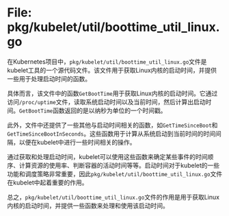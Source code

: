 # File: pkg/kubelet/util/boottime_util_linux.go

在Kubernetes项目中，`pkg/kubelet/util/boottime_util_linux.go`文件是kubelet工具的一个源代码文件。该文件用于获取Linux内核的启动时间，并提供一些用于处理启动时间的函数。

具体而言，该文件中的函数`GetBootTime`用于获取Linux内核的启动时间。它通过访问`/proc/uptime`文件，读取系统启动时间以及当前时间，然后计算出启动时间。`GetBootTime`函数返回的是以纳秒为单位的一个时间戳。

此外，文件中还提供了一些其他与启动时间相关的函数，如`GetTimeSinceBoot`和`GetTimeSinceBootInSeconds`。这些函数用于计算从系统启动到当前时间的时间间隔，以便在kubelet中进行一些时间相关的操作。

通过获取和处理启动时间，kubelet可以使用这些函数来确定某些事件的时间顺序、计算资源的使用率、判断容器的活动时间等等。启动时间对于kubelet的一些功能和调度策略非常重要，因此`pkg/kubelet/util/boottime_util_linux.go`文件在kubelet中起着重要的作用。

总之，`pkg/kubelet/util/boottime_util_linux.go`文件的作用是用于获取Linux内核的启动时间，并提供一些函数来处理和使用该启动时间。

